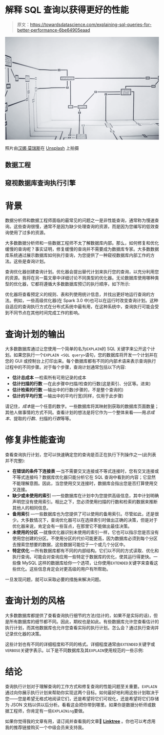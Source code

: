 # 解释 SQL 查询以获得更好的性能

> 原文：<https://towardsdatascience.com/explaining-sql-queries-for-better-performance-6be64905eaad>

![](img/4bf06e97c1218862d551cb7af773690f.png)

照片由[汉娜·莫瑞斯](https://unsplash.com/@hcmorr?utm_source=unsplash&utm_medium=referral&utm_content=creditCopyText)在 [Unsplash](https://unsplash.com/s/photos/plan?utm_source=unsplash&utm_medium=referral&utm_content=creditCopyText) 上拍摄

## 数据工程

## 窥视数据库查询执行引擎

# 背景

数据分析师和数据工程师面临的最常见的问题之一是非性能查询，通常称为慢速查询。这些查询很慢，通常不是因为缺少处理查询的资源，而是因为您编写的低效查询使用了过多的资源。

大多数数据分析师和一些数据工程师不太了解数据库内部。那么，如何修复和优化缓慢的查询呢？事实证明，修复缓慢的查询并不需要成为数据库专家。大多数数据库系统通过展示数据库如何执行查询，为您提供了一种窥视数据库内部工作的方法。这些是查询计划。

查询优化器创建查询计划。优化器会提出替代计划来执行您的查询，以充分利用您的资源。我将在另一篇文章中详细讨论不同类型的优化器。无论数据库使用哪种类型的优化器，它都将遵循大多数数据库预订的执行顺序，如下所示:

优化器将查看预定义的规则、表和列使用统计信息，并找出更好地运行查询的方法。例如，一些高级优化器(在 Spark 3.0 中)也可以在运行时改变查询计划。这种自适应的查询执行方式在分布式系统中最有用，在这种系统中，查询执行可能会受到不同节点在其他时间完成工作的影响。

# 查询计划的输出

大多数数据库通过让您使用一个简单的名为`EXPLAIN`的 SQL 关键字来公开这个计划。如果您执行一个`EXPLAIN <SQL query>`语句，您的数据库将开发一个计划并在您的 GUI 或控制台上打印出来。每个数据库都有不同的内部术语来表示查询执行过程中的不同步骤。对于每个步骤，查询计划通常包括以下内容:

*   **估计总成本** —检索所有可用记录的成本
*   **估计扫描的行数** —在此步骤中扫描/检查的行数(这是索引、分区等。进来)
*   **估计检索的行数** —输出中的行数(步骤的，不是整个查询的)
*   **估计的平均行宽** —输出中的平均行宽(同样，仅用于此步骤)

请记住，*成本*是一个任意的数字。一些数据库将其映射到获取的数据库页面数量；其他人做事情的方式不同。查看计划的想法是将它作为一个整体来看——用*总成本*、提取的*行数*、扫描的*行数*等等。

# 修复非性能查询

查看查询执行计划，您可以快速确定您的查询是否正在执行下列操作之一(此列表并不完整):

*   **在错误的条件下连接表** —当不需要交叉连接或不等式连接时，您有交叉连接或不等式连接吗？数据库优化器只能分析它在 SQL 查询中看到的内容；它显然不能理解意图。因此，当您使用交叉连接时，数据库会指出您是否打算使用交叉连接。
*   **缺少或未使用的索引** —一些数据库在计划中为您提供高级信息，其中计划明确声明您没有使用索引。相比之下，您必须使用扫描的行数和检索的数据来推断其他人的相同信息。
*   **备用索引** —一些数据库也为您提供了可以使用的备用索引。尽管如此，还是很少。大多数情况下，查询优化器可以在选择索引时做出正确的决策，但是对于优化器来说，肯定会有一些盲点，在那里它不能做出最佳决策。
*   **未使用的分区** —就像优化器识别未使用的索引一样，它也可以指示您是否没有使用您创建的分区。不使用分区的代价可能更高，因为数据库必须到每个分区去搜索您想要的数据，这些数据可能位于一个或几个分区中。
*   **特定优化** —所有数据库都有不同的内部结构。它们以不同的方式读取、优化和执行查询。可能会对查询应用一些特定于数据库的优化，使其运行得更快。一些像 MySQL 这样的数据库给你一个选项，让你使用`EXTENDED`关键字来查看这些优化。这些信息肯定会对更高级的用户有所帮助。

一旦发现问题，就可以采取必要的措施来解决问题。

# 查询计划的风格

大多数数据库都提供了查看查询执行细节的方法(估计的，如果不是实际的话)，但是所有数据库的细节都不同。因此，期权也是如此。有些数据库允许您查看估计的执行计划，而其他数据库也允许您查看实际的执行计划。怎么会？通过执行查询并记录优化器的决策。

这些计划也有不同的详细程度和不同的格式。详细程度通常由`EXTENDED`关键字或`VERBOSE`关键字表示。以下是不同数据库及其`EXPLAIN`使用规范的一些示例:

# 结论

查询执行计划对于理解查询的工作方式和修复查询的性能问题至关重要。`EXPLAIN`通过向你展示执行计划来帮助你实现这两个目标。如何最好地利用这些计划取决于您——您是希望无格式地阅读它们，还是希望将它们可视化，还是希望将它们存储为 JSON 文档以供以后分析。看看这会把你带到哪里。如果你是数据分析师或数据工程师，你肯定有一些`EXPLAINing`要做。

如果你觉得我的文章有用，请订阅并查看我的文章🌲 [**Linktree**](linktree.com/kovid) 。你也可以考虑用我的推荐链接购买一个中级会员来支持我。

[](https://kovidrathee.medium.com/membership) 